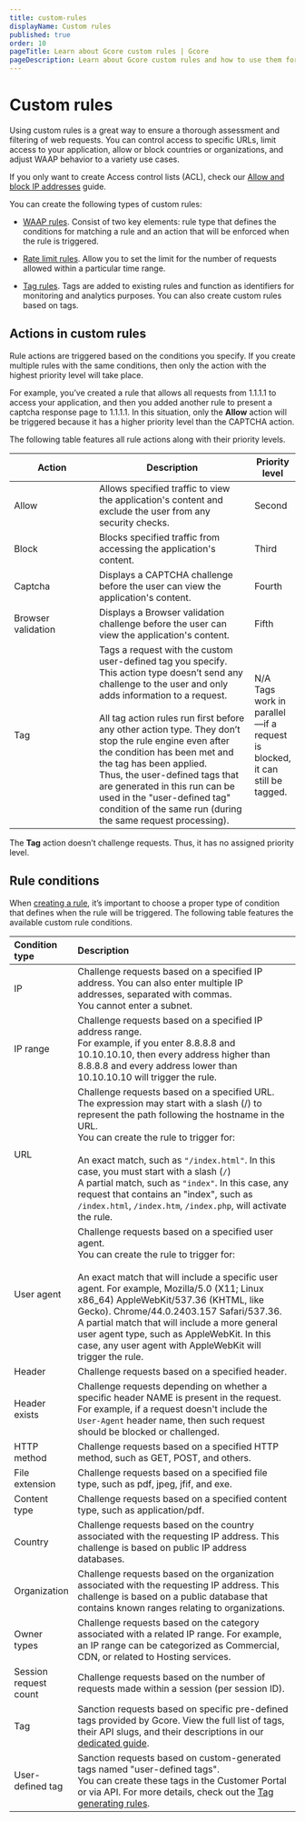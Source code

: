 ```yaml
---
title: custom-rules
displayName: Custom rules
published: true
order: 10
pageTitle: Learn about Gcore custom rules | Gcore
pageDescription: Learn about Gcore custom rules and how to use them for filtering incoming traffic and blocking malicious requests.
---
```

# Custom rules

Using custom rules is a great way to ensure a thorough assessment and filtering of web requests. You can control access to specific URLs, limit access to your application, allow or block countries or organizations, and adjust WAAP behavior to a variety use cases.  

<alert-element type="tip" title="Tip">
 
If you only want to create Access control lists (ACL), check our <a href="https://gcore.com/docs/waap/ip-security/allow-and-block-ip-addresses" target="_blank">Allow and block IP addresses</a> guide. 

</alert-element>

You can create the following types of custom rules:  

* <a href="https://gcore.com/docs/waap/waap-rules/custom-rules/create-and-manage-custom-rules#create-custom-waap-rules" target="_blank">WAAP rules</a>. Consist of two key elements: rule type that defines the conditions for matching a rule and an action that will be enforced when the rule is triggered.   

*  <a href="https://gcore.com/docs/waap/waap-rules/custom-rules/create-and-manage-custom-rules#create-custom-rate-limit-rules" target="_blank">Rate limit rules</a>. Allow you to set the limit for the number of requests allowed within a particular time range.  

*  <a href="https://gcore.com/docs/waap/waap-rules/custom-rules/tag-rules" target="_blank">Tag rules</a>. Tags are added to existing rules and function as identifiers for monitoring and analytics purposes. You can also create custom rules based on tags. 

## Actions in custom rules 

Rule actions are triggered based on the conditions you specify. If you create multiple rules with the same conditions, then only the action with the highest priority level will take place. 

For example, you’ve created a rule that allows all requests from 1.1.1.1 to access your application, and then you added another rule to present a captcha response page to 1.1.1.1. In this situation, only the **Allow** action will be triggered because it has a higher priority level than the CAPTCHA action.  

The following table features all rule actions along with their priority levels. 

<table>
<thead>
  <tr>
    <th style="width:30%" style="text-align: left"><strong>Action</strong></th>
    <th style="width:55%" style="text-align: left"><strong>Description</strong></th>
    <th style="width:15%" style="text-align: left"><strong>Priority level</strong></th>
  </tr>
</thead>
<tbody>
    <tr>
   <td style="text-align: left">Allow</td>
   <td style="text-align: left">Allows specified traffic to view the application's content and exclude the user from any security checks.</td>
   <td style="text-align: left">Second</td>
    </tr>
    <tr>
   <td style="text-align: left">Block</td>
   <td style="text-align: left">Blocks specified traffic from accessing the application's content.</td>
   <td style="text-align: left">Third</td>
    </tr>
    <tr>
   <td style="text-align: left">Captcha</td>
   <td style="text-align: left">Displays a CAPTCHA challenge before the user can view the application's content.</td>
   <td style="text-align: left">Fourth</td>
    </tr>
    <tr>
   <td style="text-align: left">Browser validation</td>
   <td style="text-align: left">Displays a Browser validation challenge before the user can view the application's content.</td>
   <td style="text-align: left">Fifth</td>
    </tr>
    <tr>
   <td style="text-align: left">Tag</td>
   <td style="text-align: left">Tags a request with the custom user-defined tag you specify. This action type doesn’t send any challenge to the user and only adds information to a request.<br><br>
All tag action rules run first before any other action type. They don’t stop the rule engine even after the condition has been met and the tag has been applied.<br>
Thus, the user-defined tags that are generated in this run can be used in the "user-defined tag" condition of the same run (during the same request processing).</td>
   <td style="text-align: left">N/A<br> 
   Tags work in parallel—if a request is blocked, it can still be tagged.</td>
    </tr>                                
</tbody>
</table> 

<alert-element type="tip" title="Tip">
 
The **Tag** action doesn’t challenge requests. Thus, it has no assigned priority level.
 
</alert-element>

## Rule conditions 

When <a href="https://gcore.com/docs/waap/waap-rules/custom-rules/create-and-manage-custom-rules" target="_blank">creating a rule</a>, it’s important to choose a proper type of condition that defines when the rule will be triggered. The following table features the available custom rule conditions.

<table>
<thead>
  <tr style="text-align: left">
    <th style="width:20%"><strong>Condition type</strong></th>
    <th style="width:80%"><strong>Description</strong></th>
  </tr>
</thead>
<tbody>
  <tr style="text-align: left">
   <td>IP</td>
   <td>Challenge requests based on a specified IP address. You can also enter multiple IP addresses, separated with commas.<br> 
   You cannot enter a subnet.</td>
    </tr>
    <tr>
   <td style="text-align: left">IP range</td>
   <td>Challenge requests based on a specified IP address range.<br>
   For example, if you enter 8.8.8.8 and 10.10.10.10, then every address higher than 8.8.8.8 and every address lower than 10.10.10.10 will trigger the rule.</td>
    </tr>
    <tr style="text-align: left">
   <td>URL</td>
   <td>Challenge requests based on a specified URL.<br>
   The expression may start with a slash (/) to represent the path following the hostname in the URL.<br>
   You can create the rule to trigger for:<br><br>
   An exact match, such as <code>"/index.html"</code>. In this case, you must start with a slash (<code>/</code>)<br>
   A partial match, such as <code>"index"</code>. In this case, any request that contains an "index", such as <code>/index.html</code>, <code>/index.htm</code>, <code>/index.php</code>, will activate the rule.  
   </td>
    </tr>
    <tr style="text-align: left">
   <td>User agent</td>
   <td>Challenge requests based on a specified user agent.<br>
   You can create the rule to trigger for:<br><br>
   An exact match that will include a specific user agent. For example, Mozilla/5.0 (X11; Linux x86_64) AppleWebKit/537.36 (KHTML, like Gecko). Chrome/44.0.2403.157 Safari/537.36.<br>
   A partial match that will include a more general user agent type, such as AppleWebKit. In this case, any user agent with AppleWebKit will trigger the rule. 
   </td>
    </tr>
    <tr style="text-align: left">
   <td>Header</td>
   <td>Challenge requests based on a specified header.</td>
    </tr>
    <tr style="text-align: left">
   <td>Header exists</td>
   <td>Challenge requests depending on whether a specific header NAME is present in the request. For example, if a request doesn't include the <code>User-Agent</code> header name, then such request should be blocked or challenged.</td>
    </tr>
    <tr style="text-align: left">
   <td>HTTP method</td> 
   <td>Challenge requests based on a specified HTTP method, such as GET, POST, and others.</td>
    </tr>      
    <tr style="text-align: left">
   <td>File extension</td>
   <td>Challenge requests based on a specified file type, such as pdf, jpeg, jfif, and exe.</td>
    </tr>
    <tr style="text-align: left">
   <td>Content type</td>
   <td>Challenge requests based on a specified content type, such as application/pdf.</td>
    </tr>
    <tr>
   <td>Country</td>
   <td>Challenge requests based on the country associated with the requesting IP address. This challenge is based on public IP address databases.</td>
    </tr>
    <tr style="text-align: left">
   <td>Organization</td>
   <td>Challenge requests based on the organization associated with the requesting IP address. This challenge is based on a public database that contains known ranges relating to organizations.</td>
    </tr>
    <tr style="text-align: left">
   <td>Owner types</td>
   <td>Challenge requests based on the category associated with a related IP range. For example, an IP range can be categorized as Commercial, CDN, or related to Hosting services.</td>
    </tr>
    <tr style="text-align: left">
   <td>Session request count</td>
   <td>Challenge requests based on the number of requests made within a session (per session ID).</td>
    </tr>
    <tr style="text-align: left">
   <td>Tag</td>
   <td>Sanction requests based on specific pre-defined tags provided by Gcore. View the full list of tags, their API slugs, and their descriptions in our <a href="https://gcore.com/docs/waap/waap-rules/custom-rules/tag-rules/predefined-tags" target="_blank">dedicated guide</a>.</td>
    </tr>
    <tr style="text-align: left">
   <td>User-defined tag</td>
   <td>Sanction requests based on custom-generated tags named "user-defined tags".<br>
   You can create these tags in the Customer Portal or via API. For more details, check out the <a href="https://gcore.com/docs/waap/waap-rules/custom-rules/tag-rules#tag-generating-rules" target="_blank">Tag generating rules</a>.</td>
    </tr>                                                          
</tbody>
</table>
